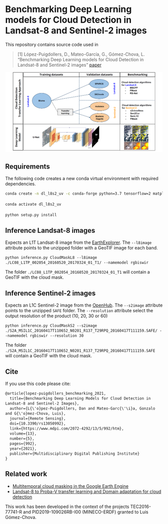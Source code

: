 # Benchmarking Deep Learning models for Cloud Detection in Landsat-8 and Sentinel-2 images

This repository contains source code used in

> [1] López-Puigdollers, D., Mateo-García, G., Gómez-Chova, L. “Benchmarking Deep Learning models for Cloud Detection in Landsat-8 and Sentinel-2 images” [paper](https://www.mdpi.com/2072-4292/13/5/992/htm)

![GA abstract](figs/GA_MDPI_RS_Benchmark.png)
<!---
![NN architecture](figs/neural_network.png) 
--->

## Requirements

The following code creates a new conda virtual environment with required dependencies.

```bash
conda create -n dl_l8s2_uv -c conda-forge python=3.7 tensorflow=2 matplotlib --y

conda activate dl_l8s2_uv

python setup.py install

```

## Inference Landsat-8 images

Expects an L1T Landsat-8 image from the [EarthExplorer](https://earthexplorer.usgs.gov/).
The `--l8image` attribute points to the unzipped folder with a GeoTIF image for each band.

```
python inference.py CloudMaskL8 --l8image ./LC08_L1TP_002054_20160520_20170324_01_T1/ --namemodel rgbiswir
```
The folder `./LC08_L1TP_002054_20160520_20170324_01_T1` will contain a GeoTIF with the cloud mask.

## Inference Sentinel-2 images

Expects an L1C Sentinel-2 image from the [OpenHub](https://scihub.copernicus.eu/dhus).
The `--s2image` attribute points to the unzipped `SAFE` folder. The `--resolution` attribute select the output resolution of the product (10, 20, 30 or 60)

```
python inference.py CloudMaskS2 --s2image ./S2A_MSIL1C_20160417T110652_N0201_R137_T29RPQ_20160417T111159.SAFE/ --namemodel rgbiswir --resolution 30
```
The folder `./S2A_MSIL1C_20160417T110652_N0201_R137_T29RPQ_20160417T111159.SAFE` will contain a GeoTIF with the cloud mask.


## Cite

If you use this code please cite:

```
@article{lopez-puigdollers_benchmarking_2021,
  title={Benchmarking Deep Learning Models for Cloud Detection in Landsat-8 and Sentinel-2 Images},
  author={L{\'o}pez-Puigdollers, Dan and Mateo-Garc{\'\i}a, Gonzalo and G{\'o}mez-Chova, Luis},
  journal={Remote Sensing},
  doi={10.3390/rs13050992},
  link={https://www.mdpi.com/2072-4292/13/5/992/htm},
  volume={13},
  number={5},
  pages={992},
  year={2021},
  publisher={Multidisciplinary Digital Publishing Institute}
}
```

## Related work

* [Multitemporal cloud masking in the Google Earth Engine](https://github.com/IPL-UV/ee_ipl_uv)
* [Landsat-8 to Proba-V transfer learning and Domain adaptation for cloud detection](https://github.com/IPL-UV/pvl8dagans)

This work has been developed in the context of the projects TEC2016-77741-R and PID2019-109026RB-I00 (MINECO-ERDF) granted to Luis Gómez-Chova.
